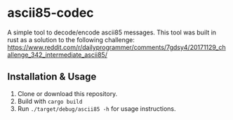 # ascii85-codec
A simple tool to decode/encode ascii85 messages. This tool was built in rust as a solution to the following challenge:
https://www.reddit.com/r/dailyprogrammer/comments/7gdsy4/20171129_challenge_342_intermediate_ascii85/

## Installation & Usage
1) Clone or download this repository.
2) Build with `cargo build`
3) Run `./target/debug/ascii85 -h` for usage instructions.